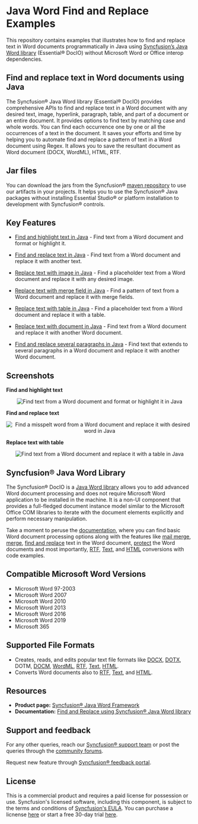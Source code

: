 # Java Word Find and Replace Examples

This repository contains examples that illustrates how to find and replace text in Word documents programmatically in Java using [Syncfusion’s Java Word library](https://www.syncfusion.com/document-processing/word-framework/java/word-library?utm_source=github&utm_medium=listing&utm_campaign=github-docio-examples) (Essential&reg; DocIO) without Microsoft Word or Office interop dependencies.

## Find and replace text in Word documents using Java

The Syncfusion&reg; Java Word library (Essential&reg; DocIO) provides comprehensive APIs to find and replace text in a Word document with any desired text, image, hyperlink, paragraph, table, and part of a document or an entire document. It provides options to find text by matching case and whole words. You can find each occurrence one by one or all the occurrences of a text in the document. It saves your efforts and time by helping you to automate find and replace a pattern of text in a Word document using Regex. It allows you to save the resultant document as Word document (DOCX, WordML), HTML, RTF.

## Jar files

You can download the jars from the Syncfusion&reg; [maven repository](https://jars.syncfusion.com/?_ga=2.177721445.1332356717.1617771042-23317178.1569844681) to use our artifacts in your projects. It helps you to use the Syncfusion&reg; Java packages without installing Essential Studio&reg; or platform installation to development with Syncfusion&reg; controls.

## Key Features

- [Find and highlight text in Java](findandhighlighttext/) - Find text from a Word document and format or highlight it.

- [Find and replace text in Java](findandreplacetext/) - Find text from a Word document and replace it with another text.

- [Replace text with image in Java](replacetextwithimage/) - Find a placeholder text from a Word document and replace it with any desired image.

- [Replace text with merge field in Java](replacetextwithmergefield/) - Find a pattern of text from a Word document and replace it with merge fields.

- [Replace text with table in Java](replacetextwithtable/) - Find a placeholder text from a Word document and replace it with a table.

- [Replace text with document in Java](replacetextwithdocument/) - Find text from a Word document and replace it with another Word document.

- [Find and replace several paragraphs in Java](findandreplaceseveralparagraphs/) - Find text that extends to several paragraphs in a Word document and replace it with another Word document.

## Screenshots

**Find and highlight text**

<p align="center"> 
<img src="screenshots/Find-and-highlight-text.png" alt="Find text from a Word document and format or highlight it in Java"/> 
</p>

**Find and replace text**

<p align="center"> 
<img src="screenshots/Replace-misspelt-word.png" alt="Find a misspelt word from a Word document and replace it with desired word in Java"/> 
</p>

**Replace text with table**

<p align="center"> 
<img src="screenshots/Replace-text-with-table.png" alt="Find text from a Word document and replace it with a table in Java"/> 
</p>

## Syncfusion&reg; Java Word Library

The Syncfusion&reg; DocIO is a [Java Word library](https://www.syncfusion.com/document-processing/word-framework/java/word-library?utm_source=github&utm_medium=listing&utm_campaign=github-docio-examples) allows you to add advanced Word document processing and does not require Microsoft Word application to be installed in the machine. It is a non-UI component that provides a full-fledged document instance model similar to the Microsoft Office COM libraries to iterate with the document elements explicitly and perform necessary manipulation. 


Take a moment to peruse the [documentation](https://help.syncfusion.com/java-file-formats/word-library/getting-started?utm_source=github&utm_medium=listing&utm_campaign=github-docio-examples), where you can find basic Word document processing options along with the features like [mail merge](https://help.syncfusion.com/java-file-formats/word-library/working-with-mail-merge?utm_source=github&utm_medium=listing&utm_campaign=github-docio-examples), [merge](https://help.syncfusion.com/java-file-formats/word-library/working-with-word-document?utm_source=github&utm_medium=listing&utm_campaign=github-docio-examples#merging-word-documents), [find and replace](https://help.syncfusion.com/java-file-formats/word-library/working-with-find-and-replace?utm_source=github&utm_medium=listing&utm_campaign=github-docio-examples) text in the Word document, [protect](https://help.syncfusion.com/java-file-formats/word-library/working-with-security?utm_source=github&utm_medium=listing&utm_campaign=github-docio-examples) the Word documents and most importantly, [RTF](https://help.syncfusion.com/java-file-formats/word-library/rtf?utm_source=github&utm_medium=listing&utm_campaign=github-docio-examples), [Text](https://help.syncfusion.com/java-file-formats/word-library/text?utm_source=github&utm_medium=listing&utm_campaign=github-docio-examples), and  [HTML](https://help.syncfusion.com/java-file-formats/word-library/html?utm_source=github&utm_medium=listing&utm_campaign=github-docio-examples) conversions with code examples.

## Compatible Microsoft Word Versions

*   Microsoft Word 97-2003
*   Microsoft Word 2007
*   Microsoft Word 2010
*   Microsoft Word 2013
*   Microsoft Word 2016
*   Microsoft Word 2019
*   Microsoft 365

## Supported File Formats

*   Creates, reads, and edits popular text file formats like [DOCX](https://help.syncfusion.com/java-file-formats/word-library/word-file-formats?utm_source=github&utm_medium=listing&utm_campaign=github-docio-examples#word-open-xml-formats-2007--later), [DOTX](https://help.syncfusion.com/java-file-formats/word-library/word-file-formats?utm_source=github&utm_medium=listing&utm_campaign=github-docio-examples#templates), DOTM, [DOCM](https://help.syncfusion.com/java-file-formats/word-library/word-file-formats?utm_source=github&utm_medium=listing&utm_campaign=github-docio-examples#macros), [WordML](), [RTF](https://help.syncfusion.com/java-file-formats/word-library/rtf?utm_source=github&utm_medium=listing&utm_campaign=github-docio-examples), [Text](https://help.syncfusion.com/java-file-formats/word-library/text?utm_source=github&utm_medium=listing&utm_campaign=github-docio-examples), [HTML](https://help.syncfusion.com/java-file-formats/word-library/html?utm_source=github&utm_medium=listing&utm_campaign=github-docio-examples).
*   Converts Word documents also to [RTF](https://help.syncfusion.com/java-file-formats/word-library/rtf?utm_source=github&utm_medium=listing&utm_campaign=github-docio-examples), [Text](https://help.syncfusion.com/java-file-formats/word-library/text?utm_source=github&utm_medium=listing&utm_campaign=github-docio-examples), and  [HTML](https://help.syncfusion.com/java-file-formats/word-library/html?utm_source=github&utm_medium=listing&utm_campaign=github-docio-examples).

## Resources

- **Product page:** [Syncfusion&reg; Java Word Framework](https://www.syncfusion.com/document-processing/word-framework/java?utm_source=github&utm_medium=listing&utm_campaign=github-docio-examples)
- **Documentation:** [Find and Replace using Syncfusion&reg; Java Word library](https://help.syncfusion.com/java-file-formats/word-library/working-with-find-and-replace?utm_source=github&utm_medium=listing&utm_campaign=github-docio-examples)

## Support and feedback

For any other queries, reach our [Syncfusion&reg; support team](https://support.syncfusion.com/?utm_source=github&utm_medium=listing&utm_campaign=github-docio-examples) or post the queries through the [community forums](https://www.syncfusion.com/forums?utm_source=github&utm_medium=listing&utm_campaign=github-docio-examples).

Request new feature through [Syncfusion&reg; feedback portal](https://www.syncfusion.com/feedback?utm_source=github&utm_medium=listing&utm_campaign=github-docio-examples).

## License

This is a commercial product and requires a paid license for possession or use. Syncfusion's licensed software, including this component, is subject to the terms and conditions of [Syncfusion's EULA](https://www.syncfusion.com/license/studio/22.2.5/syncfusion_essential_studio_eula.pdf?utm_source=github&utm_medium=listing&utm_campaign=github-docio-examples). You can purchase a licnense [here](https://www.syncfusion.com/sales/products?utm_source=github&utm_medium=listing&utm_campaign=github-docio-examples) or start a free 30-day trial [here](https://www.syncfusion.com/account/manage-trials/start-trials?utm_source=github&utm_medium=listing&utm_campaign=github-docio-examples).


